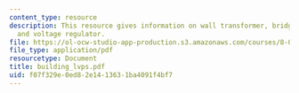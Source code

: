 ```yaml
---
content_type: resource
description: This resource gives information on wall transformer, bridge rectifier,
  and voltage regulator.
file: https://ol-ocw-studio-app-production.s3.amazonaws.com/courses/8-02x-physics-ii-electricity-magnetism-with-an-experimental-focus-spring-2005/f07f329e0ed82e1413631ba4091f4bf7_building_lvps.pdf
file_type: application/pdf
resourcetype: Document
title: building_lvps.pdf
uid: f07f329e-0ed8-2e14-1363-1ba4091f4bf7
---
```


